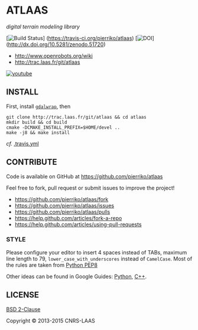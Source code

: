 ATLAAS
======

*digital terrain modeling library*

[![Build Status](https://travis-ci.org/pierriko/atlaas.png?branch=master)]
(https://travis-ci.org/pierriko/atlaas)
[![DOI](https://zenodo.org/badge/doi/10.5281/zenodo.51720.svg)]
(http://dx.doi.org/10.5281/zenodo.51720)

* http://www.openrobots.org/wiki
* http://trac.laas.fr/git/atlaas

[![youtube](https://i2.ytimg.com/vi/k1-6gbYnmMU/sddefault.jpg "youtube")](http://youtube.com/embed/k1-6gbYnmMU?rel=0)


INSTALL
-------

First, install [`gdalwrap`](https://github.com/pierriko/gdalwrap#install), then

    git clone http://trac.laas.fr/git/atlaas && cd atlaas
    mkdir build && cd build
    cmake -DCMAKE_INSTALL_PREFIX=$HOME/devel ..
    make -j8 && make install

*cf.* [.travis.yml](.travis.yml)


CONTRIBUTE
----------

Code is available on GitHub at https://github.com/pierriko/atlaas

Feel free to fork, pull request or submit issues to improve the project!

* https://github.com/pierriko/atlaas/fork
* https://github.com/pierriko/atlaas/issues
* https://github.com/pierriko/atlaas/pulls
* https://help.github.com/articles/fork-a-repo
* https://help.github.com/articles/using-pull-requests

### STYLE

Please configure your editor to insert 4 spaces instead of TABs, maximum line
length to 79, `lower_case_with_underscores` instead of `CamelCase`. Most of the
rules are taken from [Python PEP8](http://www.python.org/dev/peps/pep-0008/)

Other ideas can be found in Google Guides:
[Python](http://google-styleguide.googlecode.com/svn/trunk/pyguide.html),
[C++](http://google-styleguide.googlecode.com/svn/trunk/cppguide.xml).


LICENSE
-------

[BSD 2-Clause](http://opensource.org/licenses/BSD-2-Clause)

Copyright © 2013-2015 CNRS-LAAS

